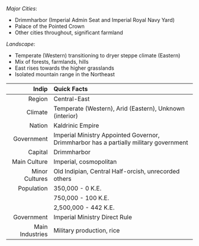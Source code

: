 
_Major Cities_:

- Drimmharbor (Imperial Admin Seat and Imperial Royal Navy Yard)
- Palace of the Pointed Crown
- Other cities throughout, significant farmland

_Landscape_:

- Temperate (Western) transitioning to dryer steppe climate (Eastern)
- Mix of forests, farmlands, hills
- East rises towards the higher grasslands
- Isolated mountain range in the Northeast

|        __Indip__| Quick Facts                       |  
|----------------:|:----------------------------------|
| Region          | Central-East                      |
| Climate         | Temperate (Western), Arid (Eastern), Unknown (interior) |
| Nation          | Kaldrinic Empire                  |
| Government      | Imperial Ministry Appointed Governor, Drimmharbor has a partially military government |
| Capital         | Drimmharbor                       |
| Main Culture    | Imperial, cosmopolitan            |
| Minor Cultures  | Old Indipian, Central Half-orcish, unrecorded others |
| Population      | 350,000 - 0 K.E.                  |
|                 | 750,000 - 100 K.E.                |
|                 | 2,500,000 - 442 K.E.              |
| Government      | Imperial Ministry Direct Rule     |
| Main Industries | Military production, rice         |
